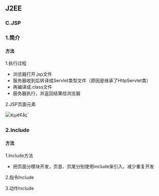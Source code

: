 ## J2EE

### C.JSP

### 1.简介

#### 方法

1.执行过程

- 浏览器打开.jsp文件
- 服务器收到后转译成Servlet类型文件（原因是继承了HttpServlet类）
- 再编译成.class文件
- 服务器执行，并返回结果给浏览器

2.JSP页面元素

![é¡µé¢åç´ ](http://stepimagewm.how2j.cn/1657.png)

### 2.Include

#### 方法

1.Include方法

- 把页面分模块开发，页首、页尾分别使用include来引入，减少重复开发

2.指令Include

3.动作Include



















